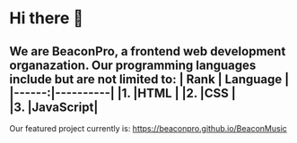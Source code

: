 # Hi there 👋
We are BeaconPro, a frontend web development organazation.
Our programming languages include but are not limited to:
|  Rank | Language |
|------:|----------|
|1.     |HTML      |
|2.     |CSS       |  
|3.     |JavaScript|
--------------------
Our featured project currently is:
https://beaconpro.github.io/BeaconMusic

<!--

**Here are some ideas to get you started:**

🙋‍♀️ A short introduction - what is your organization all about?
🌈 Contribution guidelines - how can the community get involved?
👩‍💻 Useful resources - where can the community find your docs? Is there anything else the community should know?
🍿 Fun facts - what does your team eat for breakfast?
🧙 Remember, you can do mighty things with the power of [Markdown](https://docs.github.com/github/writing-on-github/getting-started-with-writing-and-formatting-on-github/basic-writing-and-formatting-syntax)
-->

